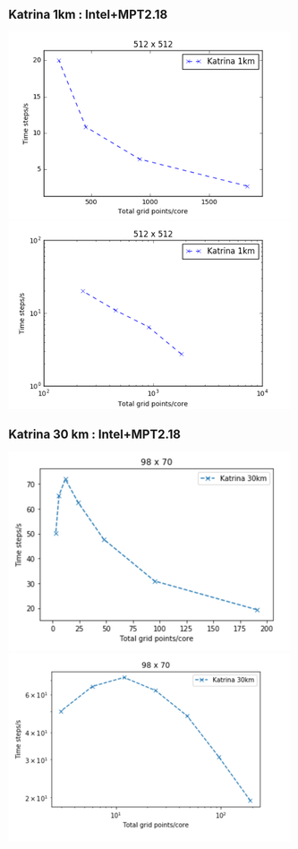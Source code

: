 ## Katrina 1km : Intel+MPT2.18

![kat](https://github.com/DixitPatel/WRF_Simulation/blob/master/results/katrina1km.png)
![kat-log](https://github.com/DixitPatel/WRF_Simulation/blob/master/results/katrina1km_log.png)

## Katrina 30 km : Intel+MPT2.18


![30km](https://github.com/DixitPatel/WRF_Simulation/blob/master/results/katrina30km.png)
![30km](https://github.com/DixitPatel/WRF_Simulation/blob/master/results/katrina30km_log.png)


